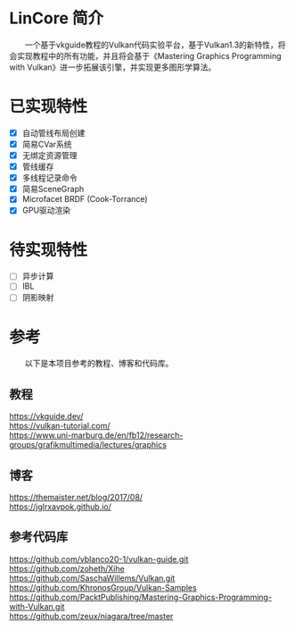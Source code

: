 # LinCore 简介

&emsp;&emsp;一个基于vkguide教程的Vulkan代码实验平台，基于Vulkan1.3的新特性，将会实现教程中的所有功能，并且将会基于《Mastering Graphics Programming with Vulkan》进一步拓展该引擎，并实现更多图形学算法。

# 已实现特性
- [x] 自动管线布局创建
- [x] 简易CVar系统
- [x] 无绑定资源管理
- [x] 管线缓存
- [x] 多线程记录命令
- [x] 简易SceneGraph
- [x] Microfacet BRDF (Cook-Torrance)
- [x] GPU驱动渲染

# 待实现特性
- [ ] 异步计算
- [ ] IBL
- [ ] 阴影映射

# 参考
&emsp;&emsp;以下是本项目参考的教程、博客和代码库。
## 教程
https://vkguide.dev/  
https://vulkan-tutorial.com/  
https://www.uni-marburg.de/en/fb12/research-groups/grafikmultimedia/lectures/graphics

## 博客
https://themaister.net/blog/2017/08/  
https://jglrxavpok.github.io/

## 参考代码库
https://github.com/vblanco20-1/vulkan-guide.git  
https://github.com/zoheth/Xihe  
https://github.com/SaschaWillems/Vulkan.git  
https://github.com/KhronosGroup/Vulkan-Samples  
https://github.com/PacktPublishing/Mastering-Graphics-Programming-with-Vulkan.git  
https://github.com/zeux/niagara/tree/master 